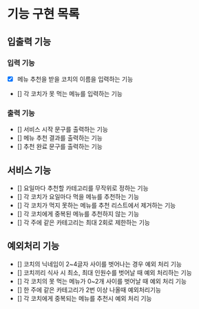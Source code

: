 # 기능 구현 목록

## 입출력 기능

### 입력 기능

- [x] 메뉴 추천을 받을 코치의 이름을 입력하는 기능
- [] 각 코치가 못 먹는 메뉴를 입력하는 기능

### 출력 기능

- [] 서비스 시작 문구를 출력하는 기능
- [] 메뉴 추천 결과를 출력하는 기능
- [] 추천 완료 문구를 출력하는 기능

## 서비스 기능

- [] 요일마다 추천할 카테고리를 무작위로 정하는 기능
- [] 각 코치가 요일마다 먹을 메뉴를 추천하는 기능
- [] 각 코치가 먹지 못하는 메뉴를 추천 리스트에서 제거하는 기능
- [] 각 코치에게 중복된 메뉴를 추천하지 않는 기능
- [] 각 주에 같은 카테고리는 최대 2회로 제한하는 기능

## 예외처리 기능

- [] 코치의 닉네임이 2~4글자 사이를 벗어나는 경우 예외 처리 기능
- [] 코치끼리 식사 시 최소, 최대 인원수를 벗어날 때 예외 처리하는 기능
- [] 각 코치의 못 먹는 메뉴가 0~2개 사이를 벗어날 때 예외 처리 기능
- [] 한 주에 같은 카테고리가 2번 이상 나올때 예외처리기능
- [] 각 코치에게 중복되는 메뉴를 추천시 예외 처리 기능
